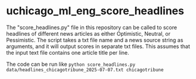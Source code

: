 # uchicago_ml_eng_score_headlines
The "score_headlines.py" file in this repository can be called to score headlines of different news articles as either Optimistic, Neutral, or Pessimistic.
The script takes a txt file name and a news source string as arguments, and it will output scores in separate txt files.
This assumes that the input text file contains one article title per line.

The code can be run like
`python score_headlines.py data/headlines_chicagotribune_2025-07-07.txt chicagotribune`